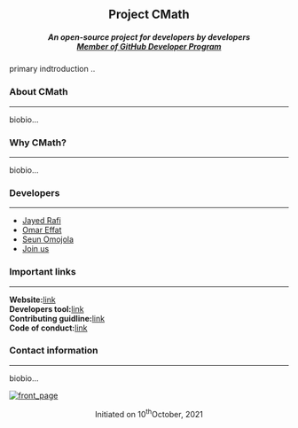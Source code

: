 <h2 align="center">Project CMath</h2>
<h5 align="center">An open-source project for developers by developers<br/><a href="https://docs.github.com/en/developers/overview/github-developer-program">Member of GitHub Developer Program</a></h5>
  <p>primary indtroduction ..</p>
  <h3>About CMath</h3><hr>
  <p>biobio...</p>
   <h3>Why CMath?</h3><hr>
  <p>biobio...</p>
   <h3>Developers</h3><hr>
  <p> 
    <ul>
      <li><a href="https://jayedrafi.com">Jayed Rafi<a/></li>
      <li><a href="https://github.com/OmarEfat">Omar Effat</a></li>
      <li><a href="https://github.com/seun-OMJ">Seun Omojola</a></li>
       <li><a href="https://docs.google.com/forms/d/e/1FAIpQLSd5TYYE53fGIzWr1rfADIQ0pVnfk0gw71PobHzDgWRO_oPG9A/viewform">Join us</a></li>
    </ul>
  </p>
   <h3>Important links</h3><hr>
  <p>
  <strong>Website:</strong><a href="https://jayedrafiprojects.github.io/cmath.c/">link</a>
  <br>
  <strong>Developers tool:</strong><a href="https://github.com/JayedRafiProjects/cmath.c/tree/main/dev-tool">link</a>
  <br/>
  <strong>Contributing guidline:</strong><a href="https://github.com/JayedRafiProjects/cmath.c/tree/main/dev-tool/contributing-guideline">link</a>
  <br/>
  <strong>Code of conduct:</strong><a href="https://github.com/JayedRafiProjects/cmath.c/tree/main/dev-tool/code-of-conduct">link</a>
  </p>
  <h3>Contact information</h3><hr>
  <p>biobio...</p>
  
<a href ="https://jayedrafiprojects.github.io/cmath.c/"><img src="https://github.com/JayedRafiProjects/cmath.c/blob/main/web/cm_icon_transparent.png" alt="front_page"></a>
  <p align="center">Initiated on 10<sup>th</sup>October, 2021</p>
